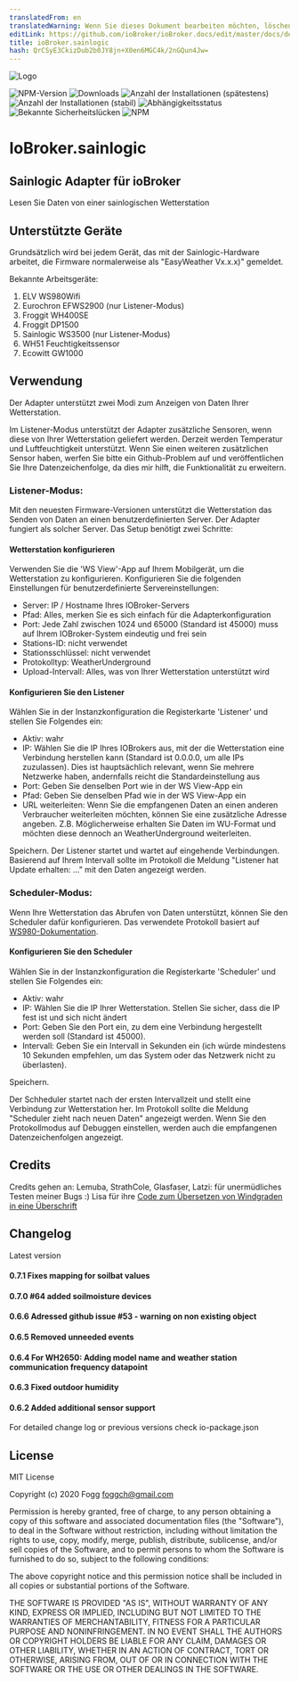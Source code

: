 ```yaml
---
translatedFrom: en
translatedWarning: Wenn Sie dieses Dokument bearbeiten möchten, löschen Sie bitte das Feld "translationsFrom". Andernfalls wird dieses Dokument automatisch erneut übersetzt
editLink: https://github.com/ioBroker/ioBroker.docs/edit/master/docs/de/adapterref/iobroker.sainlogic/README.md
title: ioBroker.sainlogic
hash: QrCSyE3CkizDub2b0JY8jn+X0en6MGC4k/2nGQun4Jw=
---
```

![Logo](../../../en/adapterref/iobroker.sainlogic/admin/sainlogic.png)

![NPM-Version](http://img.shields.io/npm/v/iobroker.sainlogic.svg)
![Downloads](https://img.shields.io/npm/dm/iobroker.sainlogic.svg)
![Anzahl der Installationen (spätestens)](http://iobroker.live/badges/sainlogic-installed.svg)
![Anzahl der Installationen (stabil)](http://iobroker.live/badges/sainlogic-stable.svg)
![Abhängigkeitsstatus](https://img.shields.io/david/phifogg/iobroker.sainlogic.svg)
![Bekannte Sicherheitslücken](https://snyk.io/test/github/phifogg/ioBroker.sainlogic/badge.svg)
![NPM](https://nodei.co/npm/iobroker.sainlogic.png?downloads=true)

# IoBroker.sainlogic
## Sainlogic Adapter für ioBroker
Lesen Sie Daten von einer sainlogischen Wetterstation

## Unterstützte Geräte
Grundsätzlich wird bei jedem Gerät, das mit der Sainlogic-Hardware arbeitet, die Firmware normalerweise als "EasyWeather Vx.x.x)" gemeldet.

Bekannte Arbeitsgeräte:

1. ELV WS980Wifi
1. Eurochron EFWS2900 (nur Listener-Modus)
1. Froggit WH400SE
1. Froggit DP1500
1. Sainlogic WS3500 (nur Listener-Modus)
1. WH51 Feuchtigkeitssensor
1. Ecowitt GW1000

## Verwendung
Der Adapter unterstützt zwei Modi zum Anzeigen von Daten Ihrer Wetterstation.

Im Listener-Modus unterstützt der Adapter zusätzliche Sensoren, wenn diese von Ihrer Wetterstation geliefert werden. Derzeit werden Temperatur und Luftfeuchtigkeit unterstützt. Wenn Sie einen weiteren zusätzlichen Sensor haben, werfen Sie bitte ein Github-Problem auf und veröffentlichen Sie Ihre Datenzeichenfolge, da dies mir hilft, die Funktionalität zu erweitern.

### Listener-Modus:
Mit den neuesten Firmware-Versionen unterstützt die Wetterstation das Senden von Daten an einen benutzerdefinierten Server. Der Adapter fungiert als solcher Server. Das Setup benötigt zwei Schritte:

#### Wetterstation konfigurieren
Verwenden Sie die 'WS View'-App auf Ihrem Mobilgerät, um die Wetterstation zu konfigurieren. Konfigurieren Sie die folgenden Einstellungen für benutzerdefinierte Servereinstellungen:

- Server: IP / Hostname Ihres IOBroker-Servers
- Pfad: Alles, merken Sie es sich einfach für die Adapterkonfiguration
- Port: Jede Zahl zwischen 1024 und 65000 (Standard ist 45000) muss auf Ihrem IOBroker-System eindeutig und frei sein
- Stations-ID: nicht verwendet
- Stationsschlüssel: nicht verwendet
- Protokolltyp: WeatherUnderground
- Upload-Intervall: Alles, was von Ihrer Wetterstation unterstützt wird

#### Konfigurieren Sie den Listener
Wählen Sie in der Instanzkonfiguration die Registerkarte 'Listener' und stellen Sie Folgendes ein:

- Aktiv: wahr
- IP: Wählen Sie die IP Ihres IOBrokers aus, mit der die Wetterstation eine Verbindung herstellen kann (Standard ist 0.0.0.0, um alle IPs zuzulassen). Dies ist hauptsächlich relevant, wenn Sie mehrere Netzwerke haben, andernfalls reicht die Standardeinstellung aus
- Port: Geben Sie denselben Port wie in der WS View-App ein
- Pfad: Geben Sie denselben Pfad wie in der WS View-App ein
- URL weiterleiten: Wenn Sie die empfangenen Daten an einen anderen Verbraucher weiterleiten möchten, können Sie eine zusätzliche Adresse angeben. Z.B. Möglicherweise erhalten Sie Daten im WU-Format und möchten diese dennoch an WeatherUnderground weiterleiten.

Speichern.
Der Listener startet und wartet auf eingehende Verbindungen. Basierend auf Ihrem Intervall sollte im Protokoll die Meldung "Listener hat Update erhalten: ..." mit den Daten angezeigt werden.

### Scheduler-Modus:
Wenn Ihre Wetterstation das Abrufen von Daten unterstützt, können Sie den Scheduler dafür konfigurieren. Das verwendete Protokoll basiert auf [WS980-Dokumentation](https://github.com/RrPt/WS980).

#### Konfigurieren Sie den Scheduler
Wählen Sie in der Instanzkonfiguration die Registerkarte 'Scheduler' und stellen Sie Folgendes ein:

- Aktiv: wahr
- IP: Wählen Sie die IP Ihrer Wetterstation. Stellen Sie sicher, dass die IP fest ist und sich nicht ändert
- Port: Geben Sie den Port ein, zu dem eine Verbindung hergestellt werden soll (Standard ist 45000).
- Intervall: Geben Sie ein Intervall in Sekunden ein (ich würde mindestens 10 Sekunden empfehlen, um das System oder das Netzwerk nicht zu überlasten).

Speichern.

Der Schheduler startet nach der ersten Intervallzeit und stellt eine Verbindung zur Wetterstation her. Im Protokoll sollte die Meldung "Scheduler zieht nach neuen Daten" angezeigt werden. Wenn Sie den Protokollmodus auf Debuggen einstellen, werden auch die empfangenen Datenzeichenfolgen angezeigt.

## Credits
Credits gehen an: Lemuba, StrathCole, Glasfaser, Latzi: für unermüdliches Testen meiner Bugs :) Lisa für ihre [Code zum Übersetzen von Windgraden in eine Überschrift](https://www.programmieraufgaben.ch/aufgabe/windrichtung-bestimmen/ibbn2e7d)

## Changelog

Latest version

#### 0.7.1 Fixes mapping for soilbat values

#### 0.7.0 #64 added soilmoisture devices

#### 0.6.6 Adressed github issue #53 - warning on non existing object

#### 0.6.5 Removed unneeded events

#### 0.6.4 For WH2650: Adding model name and weather station communication frequency datapoint

#### 0.6.3 Fixed outdoor humidity

#### 0.6.2 Added additional sensor support


For detailed change log or previous versions check io-package.json

## License
MIT License

Copyright (c) 2020 Fogg <foggch@gmail.com>

Permission is hereby granted, free of charge, to any person obtaining a copy
of this software and associated documentation files (the "Software"), to deal
in the Software without restriction, including without limitation the rights
to use, copy, modify, merge, publish, distribute, sublicense, and/or sell
copies of the Software, and to permit persons to whom the Software is
furnished to do so, subject to the following conditions:

The above copyright notice and this permission notice shall be included in all
copies or substantial portions of the Software.

THE SOFTWARE IS PROVIDED "AS IS", WITHOUT WARRANTY OF ANY KIND, EXPRESS OR
IMPLIED, INCLUDING BUT NOT LIMITED TO THE WARRANTIES OF MERCHANTABILITY,
FITNESS FOR A PARTICULAR PURPOSE AND NONINFRINGEMENT. IN NO EVENT SHALL THE
AUTHORS OR COPYRIGHT HOLDERS BE LIABLE FOR ANY CLAIM, DAMAGES OR OTHER
LIABILITY, WHETHER IN AN ACTION OF CONTRACT, TORT OR OTHERWISE, ARISING FROM,
OUT OF OR IN CONNECTION WITH THE SOFTWARE OR THE USE OR OTHER DEALINGS IN THE
SOFTWARE.